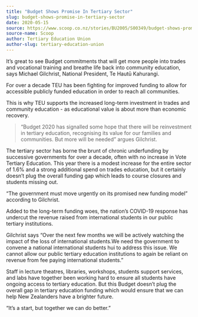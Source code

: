 ```yaml
---
title: "Budget Shows Promise In Tertiary Sector"
slug: budget-shows-promise-in-tertiary-sector
date: 2020-05-15
source: https://www.scoop.co.nz/stories/BU2005/S00349/budget-shows-promise-in-tertiary-sector.htm
source-name: Scoop
author: Tertiary Education Union
author-slug: tertiary-education-union
---
```


<p>It’s great to see Budget commitments that will get more
people into trades and vocational training and breathe life
back into community education, says Michael Gilchrist,
National President, Te Hautū Kahurangi.&nbsp;</p>

<p>For
over a decade TEU has been fighting for improved funding to
allow for accessible publicly funded education in order to
reach all communities.</p>

<p>This is why TEU supports the
increased long-term investment in trades and community
education - as educational value is about more than economic
recovery.</p><blockquote><p>“Budget 2020 has signalled
some hope that there will be reinvestment in tertiary
education, recognising its value for our families and
communities. But more will be needed” argues
Gilchrist.</p></blockquote>

<p>The tertiary sector has borne
the brunt of chronic underfunding by successive governments
for over a decade, often with no increase in Vote Tertiary
Education. This year there is a modest increase for the
entire sector of 1.6% and a strong additional spend on
trades education, but it certainly doesn’t plug the
overall funding gap which leads to course closures and
students missing out.</p>

<p>“The government must move
urgently on its promised new funding model” according to
Gilchrist.</p>

<p>Added to the long-term funding woes, the
nation’s COVID-19 response has undercut the revenue raised
from international students in our public tertiary
institutions.</p>

<p>Gilchrist says “Over the next few
months we will be actively watching the impact of the loss
of international students.We need the government to
convene a national international students hui to address
this issue. We cannot allow our public tertiary education
institutions to again be reliant on revenue from fee paying
international students.”</p>

<p>Staff in lecture theatres,
libraries, workshops, students support services, and labs
have together been working hard to ensure all students have
ongoing access to tertiary education. But this Budget
doesn’t plug the overall gap in tertiary education funding
which would ensure that we can help New Zealanders have a
brighter future.&nbsp;</p>

<p>“It’s a start, but together
we can do
better.”</p>